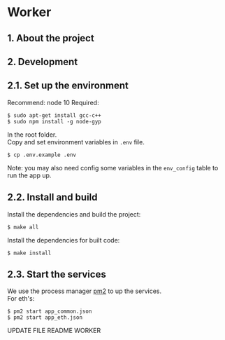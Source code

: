 # Worker

## 1. About the project

## 2. Development

## 2.1. Set up the environment
Recommend: node 10
Required:

```
$ sudo apt-get install gcc-c++
$ sudo npm install -g node-gyp
```

In the root folder. </br>
Copy and set environment variables in `.env` file.

```
$ cp .env.example .env
```

Note: you may also need config some variables in the `env_config` table to run the app up.

## 2.2. Install and build

Install the dependencies and build the project:

```
$ make all
```

Install the dependencies for built code:

```
$ make install
```

## 2.3. Start the services

We use the process manager [pm2](https://www.npmjs.com/package/pm2) to up the services. </br>
For eth's:

```
$ pm2 start app_common.json
$ pm2 start app_eth.json
```
UPDATE FILE README WORKER
